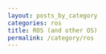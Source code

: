 ```yaml
---
layout: posts_by_category
categories: ros
title: ROS (and other OS)
permalink: /category/ros
---
```

